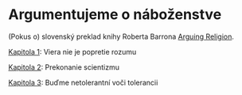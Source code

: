 # Argumentujeme o náboženstve

(Pokus o) slovenský preklad knihy Roberta Barrona [Arguing Religion](https://www.amazon.com/Arguing-Religion-Bishop-Speaks-Facebook/dp/1943243379).

[Kapitola 1](Kapitola1.md): Viera nie je popretie rozumu

[Kapitola 2](Kapitola2.md): Prekonanie scientizmu

[Kapitola 3](Kapitola3.md): Buďme netolerantní voči tolerancii

